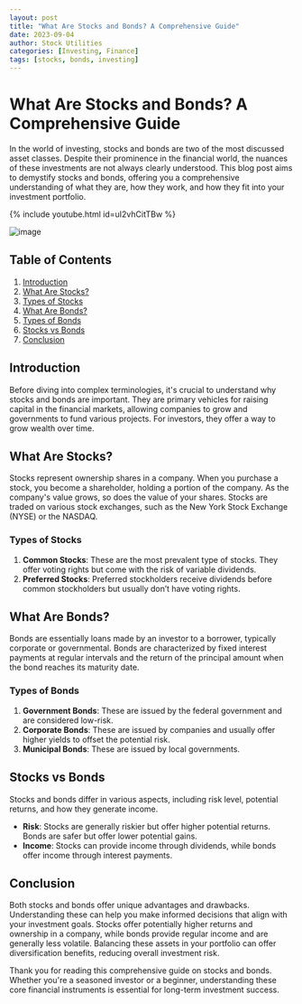 ```yaml
---
layout: post
title: "What Are Stocks and Bonds? A Comprehensive Guide"
date: 2023-09-04
author: Stock Utilities
categories: [Investing, Finance]
tags: [stocks, bonds, investing]
---
```


# What Are Stocks and Bonds? A Comprehensive Guide

In the world of investing, stocks and bonds are two of the most discussed asset classes. Despite their prominence in the financial world, the nuances of these investments are not always clearly understood. This blog post aims to demystify stocks and bonds, offering you a comprehensive understanding of what they are, how they work, and how they fit into your investment portfolio.

{% include youtube.html id=uI2vhCitTBw %}

![image](https://github.com/reyou/stock-utilities-blog/assets/6571483/2ce7e859-404a-493e-8f30-e2b84180448c)

## Table of Contents
1. [Introduction](#introduction)
2. [What Are Stocks?](#what-are-stocks)
3. [Types of Stocks](#types-of-stocks)
4. [What Are Bonds?](#what-are-bonds)
5. [Types of Bonds](#types-of-bonds)
6. [Stocks vs Bonds](#stocks-vs-bonds)
7. [Conclusion](#conclusion)

## Introduction

Before diving into complex terminologies, it's crucial to understand why stocks and bonds are important. They are primary vehicles for raising capital in the financial markets, allowing companies to grow and governments to fund various projects. For investors, they offer a way to grow wealth over time. 

## What Are Stocks?

Stocks represent ownership shares in a company. When you purchase a stock, you become a shareholder, holding a portion of the company. As the company's value grows, so does the value of your shares. Stocks are traded on various stock exchanges, such as the New York Stock Exchange (NYSE) or the NASDAQ.

### Types of Stocks

1. **Common Stocks**: These are the most prevalent type of stocks. They offer voting rights but come with the risk of variable dividends.
2. **Preferred Stocks**: Preferred stockholders receive dividends before common stockholders but usually don’t have voting rights.

## What Are Bonds?

Bonds are essentially loans made by an investor to a borrower, typically corporate or governmental. Bonds are characterized by fixed interest payments at regular intervals and the return of the principal amount when the bond reaches its maturity date.

### Types of Bonds

1. **Government Bonds**: These are issued by the federal government and are considered low-risk.
2. **Corporate Bonds**: These are issued by companies and usually offer higher yields to offset the potential risk.
3. **Municipal Bonds**: These are issued by local governments.

## Stocks vs Bonds

Stocks and bonds differ in various aspects, including risk level, potential returns, and how they generate income.

- **Risk**: Stocks are generally riskier but offer higher potential returns. Bonds are safer but offer lower potential gains.
- **Income**: Stocks can provide income through dividends, while bonds offer income through interest payments.

## Conclusion

Both stocks and bonds offer unique advantages and drawbacks. Understanding these can help you make informed decisions that align with your investment goals. Stocks offer potentially higher returns and ownership in a company, while bonds provide regular income and are generally less volatile. Balancing these assets in your portfolio can offer diversification benefits, reducing overall investment risk.

Thank you for reading this comprehensive guide on stocks and bonds. Whether you're a seasoned investor or a beginner, understanding these core financial instruments is essential for long-term investment success.

